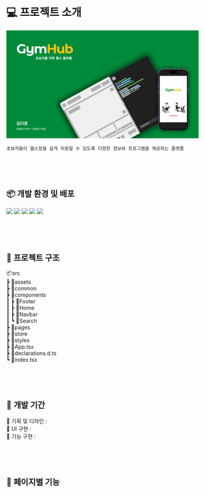 # 💻 프로젝트 소개

<img src="/public/img/cover.png">

`초보자들이 헬스장을 쉽게 이용할 수 있도록 다양한 정보와 프로그램을 제공하는 플랫폼`

<br><br><br>

## 📦 개발 환경 및 배포

<span>
  <img src="https://img.shields.io/badge/React-1572B6?style=flat&logo=react&logoColor=white">
  <img src="https://img.shields.io/badge/TypeScript-3178C6?style=flat&logo=typescript&logoColor=white">
  <img src="https://img.shields.io/badge/React_Router-CA4245?style=flat&logo=React-Router&logoColor=white">
  <img src="https://img.shields.io/badge/Emotion-DB7093?style=flat&logo=emotion&logoColor=white">
  <img src="https://img.shields.io/badge/Material%20UI-007FFF?style=flat&logo=mui&logoColor=white">
</span>

<br><br><br>

## 📂 프로젝트 구조

📦src<br>
┣ 📂assets<br>
┣ 📂common<br>
┣ 📂components<br>
┃ ┣ 📂Footer<br>
┃ ┣ 📂Home<br>
┃ ┣ 📂Navbar<br>
┃ ┗ 📂Search<br>
┣ 📂pages<br>
┣ 📂store<br>
┣ 📂styles<br>
┣ 📜App.tsx<br>
┣ 📜declarations.d.ts<br>
┗ 📜index.tsx<br>

<br><br><br>

## 📅 개발 기간

🌱 기획 및 디자인 : <br>
🌱 UI 구현 : <br>
🌱 기능 구현 :

<br><br><br>

## 🔗 페이지별 기능
